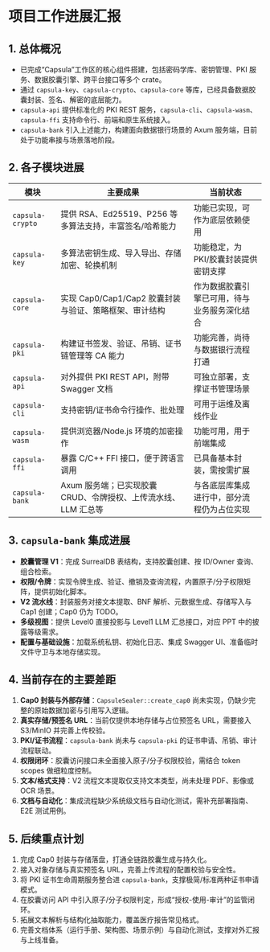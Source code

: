 # 项目工作进展汇报

## 1. 总体概况

- 已完成“Capsula”工作区的核心组件搭建，包括密码学库、密钥管理、PKI 服务、数据胶囊引擎、跨平台接口等多个 crate。
- 通过 `capsula-key`、`capsula-crypto`、`capsula-core` 等库，已经具备数据胶囊封装、签名、解密的底层能力。
- `capsula-api` 提供标准化的 PKI REST 服务，`capsula-cli`、`capsula-wasm`、`capsula-ffi` 支持命令行、前端和原生系统接入。
- `capsula-bank` 引入上述能力，构建面向数据银行场景的 Axum 服务端，目前处于功能串接与场景落地阶段。

## 2. 各子模块进展

| 模块             | 主要成果                                                       | 当前状态                                     |
| ---------------- | -------------------------------------------------------------- | -------------------------------------------- |
| `capsula-crypto` | 提供 RSA、Ed25519、P256 等多算法支持，丰富签名/哈希能力        | 功能已实现，可作为底层依赖使用               |
| `capsula-key`    | 多算法密钥生成、导入导出、存储加密、轮换机制                   | 功能稳定，为 PKI/胶囊封装提供密钥支撑        |
| `capsula-core`   | 实现 Cap0/Cap1/Cap2 胶囊封装与验证、策略框架、审计结构         | 作为数据胶囊引擎已可用，待与业务服务深化结合 |
| `capsula-pki`    | 构建证书签发、验证、吊销、证书链管理等 CA 能力                 | 功能完善，尚待与数据银行流程打通             |
| `capsula-api`    | 对外提供 PKI REST API，附带 Swagger 文档                       | 可独立部署，支撑证书管理场景                 |
| `capsula-cli`    | 支持密钥/证书命令行操作、批处理                                | 可用于运维及离线作业                         |
| `capsula-wasm`   | 提供浏览器/Node.js 环境的加密操作                              | 功能可用，用于前端集成                       |
| `capsula-ffi`    | 暴露 C/C++ FFI 接口，便于跨语言调用                            | 已具备基本封装，需按需扩展                   |
| `capsula-bank`   | Axum 服务端；已实现胶囊 CRUD、令牌授权、上传流水线、LLM 汇总等 | 与各底层库集成进行中，部分流程仍为占位实现   |

## 3. `capsula-bank` 集成进展

- **胶囊管理 V1**：完成 SurrealDB 表结构，支持胶囊创建、按 ID/Owner 查询、组合检索。
- **权限/令牌**：实现令牌生成、验证、撤销及查询流程，内置原子/分子权限矩阵，提供初始化脚本。
- **V2 流水线**：封装服务对接文本提取、BNF 解析、元数据生成、存储写入与 Cap1 创建；Cap0 仍为 TODO。
- **多级视图**：提供 Level0 直接投影与 Level1 LLM 汇总接口，对应 PPT 中的披露等级需求。
- **配置与基础设施**：加载系统私钥、初始化日志、集成 Swagger UI、准备临时文件守卫与本地存储实现。

## 4. 当前存在的主要差距

1. **Cap0 封装与外部存储**：`CapsuleSealer::create_cap0` 尚未实现，仍缺少完整的原始数据加密与引用写入逻辑。
2. **真实存储/预签名 URL**：当前仅提供本地存储与占位预签名 URL，需要接入 S3/MinIO 并完善上传校验。
3. **PKI/证书流程**：`capsula-bank` 尚未与 `capsula-pki` 的证书申请、吊销、审计流程联动。
4. **权限闭环**：胶囊访问接口未全面接入原子/分子权限校验，需结合 token scopes 做细粒度控制。
5. **文本/格式支持**：V2 流程文本提取仅支持文本类型，尚未处理 PDF、影像或 OCR 场景。
6. **文档与自动化**：集成流程缺少系统级文档与自动化测试，需补充部署指南、E2E 测试用例。

## 5. 后续重点计划

1. 完成 Cap0 封装与存储落盘，打通全链路胶囊生成与持久化。
2. 接入对象存储与真实预签名 URL，完善上传流程的配置校验与安全性。
3. 将 PKI 证书生命周期服务整合进 `capsula-bank`，支撑极简/标准两种证书申请模式。
4. 在胶囊访问 API 中引入原子/分子权限判定，形成“授权-使用-审计”的监管闭环。
5. 拓展文本解析与结构化抽取能力，覆盖医疗报告常见格式。
6. 完善文档体系（运行手册、架构图、场景示例）与自动化测试，支撑对外汇报与上线准备。
